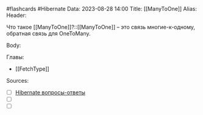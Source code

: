 #flashcards #Hibernate 
Data: 2023-08-28 14:00
Title: [[ManyToOne]]
Alias:
Header:

Что такое [[ManyToOne]]?::[[ManyToOne]] – это связь многие-к-одному, обратная связь для OneToMany.
<!--SR:!2023-11-03,10,370-->



Body:






Главы:
- [[FetchType]]


Sources:
- [ ] [Hibernate вопросы-ответы](https://docs.google.com/document/d/104EUUT-gv7xSalJlJu0DInzlyCVFjC5Sz2gcDoVtfyE/edit)
- [ ] []()
- [ ] []()
